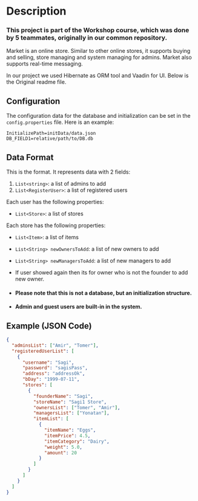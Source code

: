 # Description
### This project is part of the Workshop course, which was done by 5 teammates, originally in our common repository.
Market is an online store. Similar to other online stores, it supports buying and selling, store managing and system managing for admins. Market also supports real-time messaging.

In our project we used Hibernate as ORM tool and Vaadin for UI.
Below is the Original readme file.

## Configuration

The configuration data for the database and initialization can be set in the `config.properties` file. Here is an example:

```properties
InitializePath=initData/data.json
DB_FIELD1=relative/path/to/DB.db
```

## Data Format

This is the format. It represents data with 2 fields:

1. `List<string>`: a list of admins to add
2. `List<RegisterUser>`: a list of registered users

Each user has the following properties:
- `List<Store>`: a list of stores

Each store has the following properties:
- `List<Item>`: a list of items
- `List<String> newOwnersToAdd`: a list of new owners to add
- `List<String> newManagersToAdd`: a list of new managers to add
- If user showed again then its for owner who is not the founder to add new owner.

- #### Please note that this is not a database, but an initialization structure.

- #### Admin and guest users are built-in in the system.

## Example (JSON Code)

```json
{
  "adminsList": ["Amir", "Tomer"],
  "registeredUserList": [
    {
      "username": "Sagi",
      "password": "sagisPass",
      "address": "addressOk",
      "bDay": "1999-07-11",
      "stores": [
        {
          "founderName": "Sagi",
          "storeName": "Sagi1 Store",
          "ownersList": ["Tomer", "Amir"],
          "managersList": ["Yonatan"],
          "itemList": [
            {
              "itemName": "Eggs",
              "itemPrice": 4.5,
              "itemCategory": "Dairy",
              "weight": 5.0,
              "amount": 20
            }
          ]
        }
      ]
    }
  ]
}
```

